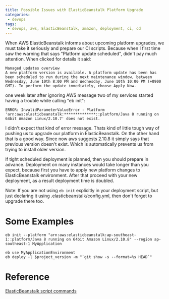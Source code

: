 ```yaml
---
title: Possible Issues with ElasticBeanstalk Platform Upgrade
categories:
 - devops
tags:
 - devops, aws, ElasticBeanstalk, amazon, deployment, ci, cd
---
```


When AWS ElasticBeanstalk informs about upcoming platform upgrades, we must take it seriously and prepare our CI scripts. Because when I first time saw the warning that says "Platform update scheduled", didn't pay much attention. When clicked for details it said:

```
Managed updates overview
A new platform version is available. A platform update has been has been scheduled to run during the next maintenance window, between Wednesday, June 10th 8:00 PM and Wednesday, June 10th 10:00 PM (+0900 GMT). To perform the update immediately, choose Apply Now.
```

one week later after ignoring AWS message two of my services started having a trouble while calling "eb init":

```
ERROR: InvalidParameterValueError - Platform 'arn:aws:elasticbeanstalk:**************::platform/Java 8 running on 64bit Amazon Linux/2.10.7' does not exist.
```

I didn't expect that kind of error message. Thats kind of little tough way of pushing us to upgrade our platform in ElasticBeanstalk. On the other hand that is a good way. Since now aws suggests 2.10.8 it simply says that previous version doesn't exist. Which is automatically prevents us from trying to install older version.

If tight scheduled deployment is planned, then you should prepare in advance. Deployment on many instances would take longer than you expect, because first you have to apply new platform changes to ElasticBeanstalk environment. After that proceed with your new deployment, as a result deployment time is doubled.

Note: If you are not using `eb init` explicitly in your deployment script, but just declaring it using .elasticbeanstalk/config.yml, then don't forget to upgrade there too.

# Some Examples

```
eb init --platform "arn:aws:elasticbeanstalk:ap-southeast-1::platform/Java 8 running on 64bit Amazon Linux/2.10.8" --region ap-southeast-1 MyApplication

eb use MyApplicationEnvironment
eb deploy -l $project_version -m "`git show -s --format=%s HEAD`"
```


# Reference

[ElasticBeanstalk script commands](https://docs.aws.amazon.com/elasticbeanstalk/latest/dg/eb3-cmd-commands.html)
